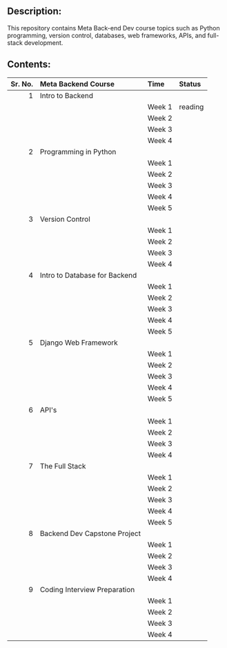 ## Description:

This repository contains Meta Back-end Dev course topics such as Python programming, version control, databases, web frameworks, APIs, and full-stack development.

## Contents:

| Sr. No. | Meta Backend Course           | Time   | Status  |
| ------: | :---------------------------- | :----- | :------ |
|       1 | Intro to Backend              |        |         |
|         |                               | Week 1 | reading |
|         |                               | Week 2 |         |
|         |                               | Week 3 |         |
|         |                               | Week 4 |         |
|       2 | Programming in Python         |        |         |
|         |                               | Week 1 |         |
|         |                               | Week 2 |         |
|         |                               | Week 3 |         |
|         |                               | Week 4 |         |
|         |                               | Week 5 |         |
|       3 | Version Control               |        |         |
|         |                               | Week 1 |         |
|         |                               | Week 2 |         |
|         |                               | Week 3 |         |
|         |                               | Week 4 |         |
|       4 | Intro to Database for Backend |        |         |
|         |                               | Week 1 |         |
|         |                               | Week 2 |         |
|         |                               | Week 3 |         |
|         |                               | Week 4 |         |
|         |                               | Week 5 |         |
|       5 | Django Web Framework          |        |         |
|         |                               | Week 1 |         |
|         |                               | Week 2 |         |
|         |                               | Week 3 |         |
|         |                               | Week 4 |         |
|         |                               | Week 5 |         |
|       6 | API's                         |        |         |
|         |                               | Week 1 |         |
|         |                               | Week 2 |         |
|         |                               | Week 3 |         |
|         |                               | Week 4 |         |
|       7 | The Full Stack                |        |         |
|         |                               | Week 1 |         |
|         |                               | Week 2 |         |
|         |                               | Week 3 |         |
|         |                               | Week 4 |         |
|         |                               | Week 5 |         |
|       8 | Backend Dev Capstone Project  |        |         |
|         |                               | Week 1 |         |
|         |                               | Week 2 |         |
|         |                               | Week 3 |         |
|         |                               | Week 4 |         |
|       9 | Coding Interview Preparation  |        |         |
|         |                               | Week 1 |         |
|         |                               | Week 2 |         |
|         |                               | Week 3 |         |
|         |                               | Week 4 |         |
